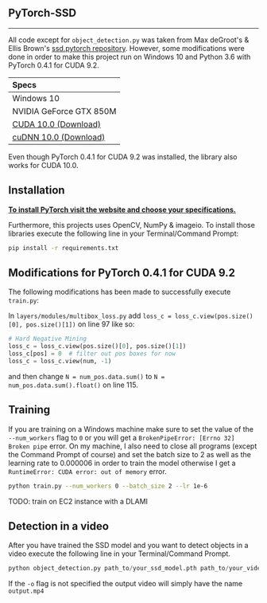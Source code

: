 ## PyTorch-SSD

[//]: # (References)
[ssd-pytorch-repo]: https://github.com/amdegroot/ssd.pytorch
[cudnn]: https://developer.nvidia.com/cudnn
[cuda]: https://developer.nvidia.com/cuda-downloads
[pytorch-install]: https://pytorch.org/

---

All code except for `object_detection.py` was taken from Max deGroot's & Ellis Brown's [ssd.pytorch repository][ssd-pytorch-repo]. However, some modifications were done in order to make this project run on Windows 10 and Python 3.6 with PyTorch 0.4.1 for CUDA 9.2.

| Specs                          |
| :----------------------------- |
| Windows 10                     |
| NVIDIA GeForce GTX 850M        |
| [CUDA 10.0 (Download)][cuda]   |
| [cuDNN 10.0 (Download)][cudnn] |

Even though PyTorch 0.4.1 for CUDA 9.2 was installed, the library also works for CUDA 10.0.

## Installation 

**[To install PyTorch visit the website and choose your specifications.][pytorch-install]**

Furthermore, this projects uses OpenCV, NumPy & imageio. To install those libraries execute the following line in your Terminal/Command Prompt:
```sh
pip install -r requirements.txt
```

## Modifications for PyTorch 0.4.1 for CUDA 9.2

The following modifications has been made to successfully execute `train.py`:

In `layers/modules/multibox_loss.py` add `loss_c = loss_c.view(pos.size()[0], pos.size()[1])` on line 97 like so:
```python
# Hard Negative Mining
loss_c = loss_c.view(pos.size()[0], pos.size()[1])
loss_c[pos] = 0  # filter out pos boxes for now
loss_c = loss_c.view(num, -1)
```
and then change `N = num_pos.data.sum()` to `N = num_pos.data.sum().float()` on line 115.

## Training

If you are training on a Windows machine make sure to set the value of the `--num_workers` flag to `0` or you will get a `BrokenPipeError: [Errno 32] Broken pipe` error. On my machine, I also need to close all programs (except the Command Prompt of course) and set the batch size to 2 as well as the learning rate to 0.000006 in order to train the model otherwise I get a `RuntimeError: CUDA error: out of memory` error.

```sh
python train.py --num_workers 0 --batch_size 2 --lr 1e-6
```

TODO: train on EC2 instance with a DLAMI

## Detection in a video

After you have trained the SSD model and you want to detect objects in a video execute the following line in your Terminal/Command Prompt.

```python
python object_detection.py path_to/your_ssd_model.pth path_to/your_video.mp4 -o path_to/name_of_your_output_video.mp4
```

If the `-o` flag is not specified the output video will simply have the name `output.mp4`